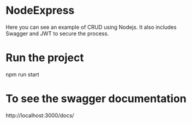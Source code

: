 # NodeExpress
Here you can see an example of CRUD using Nodejs. It also includes Swagger and JWT to secure the process.

# Run the project
 npm run start  
# To see the swagger documentation 
 http://localhost:3000/docs/
